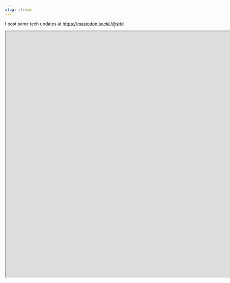```yaml
---
slug: stream
---
```


I post some tech updates at https://mastodon.social/@srid

<iframe allowfullscreen sandbox="allow-top-navigation allow-scripts" width="400%" height="800" src="https://www.mastofeed.com/apiv2/feed?userurl=https%3A%2F%2Fmastodon.social%2Fusers%2Fsrid&theme=auto&size=80&header=false&replies=false&boosts=false"></iframe>